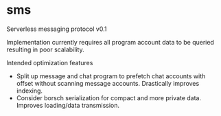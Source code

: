 # sms
Serverless messaging protocol v0.1

Implementation currently requires all program account data to be queried resulting in poor scalability.

Intended optimization features

- Split up message and chat program to prefetch chat accounts with offset without scanning message accounts. Drastically improves indexing.
- Consider borsch serialization for compact and more private data. Improves loading/data transmission.
